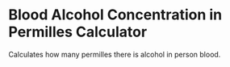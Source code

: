 # Blood Alcohol Concentration in Permilles Calculator  

Calculates how many permilles there is alcohol in person blood.  